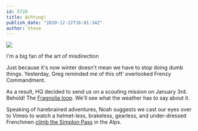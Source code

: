 ```yaml
---
id: 5720
title: Achtung!
publish_date: "2010-12-22T16:01:34Z"
author: Steve
---
```

![](http://www.flagstafffrenzy.org/wp-content/uploads/2010/12/01_sharp_edges-large.jpg)

I'm a big fan of the art of misdirection

Just because it's now winter doesn't mean we have to stop doing dumb things. Yesterday, Greg reminded me of this oft' overlooked Frenzy Commandment.

As a result, HQ decided to send us on a scouting mission on January 3rd. Behold! The [Fragnolia loop](http://bit.ly/fIk1yd). We'll see what the weather has to say about it.

Speaking of harebrained adventures, Noah suggests we cast our eyes over to Vimeo to watch a helmet-less, brakeless, gearless, and under-dressed Frenchmen [climb the Simplon Pass](http://vimeo.com/17758957) in the Alps.
